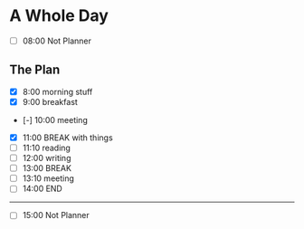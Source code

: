# A Whole Day

- [ ] 08:00 Not Planner

## The Plan

- [x] 8:00 morning stuff
- [x] 9:00 breakfast
- [-] 10:00 meeting
- [x] 11:00 BREAK with things
- [ ] 11:10 reading
- [ ] 12:00 writing
- [ ] 13:00 BREAK
- [ ] 13:10 meeting
- [ ] 14:00 END

---

- [ ] 15:00 Not Planner
